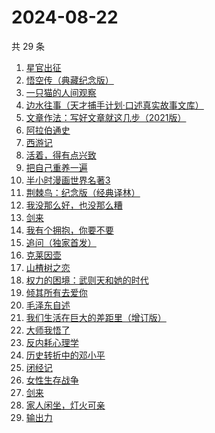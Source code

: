# 2024-08-22

共 29 条

<!-- BEGIN WEREAD -->
<!-- 最后更新时间 2024-08-22 08:02:35 +0800 -->
1. [星官出征](https://weread.qq.com/web/bookDetail/93332730813ab8696g012956)
1. [悟空传（典藏纪念版）](https://weread.qq.com/web/bookDetail/e4d322205d19e7e4d8b740c)
1. [一只猫的人间观察](https://weread.qq.com/web/bookDetail/22e32e90813ab8eacg012920)
1. [边水往事（天才捕手计划·口述真实故事文库）](https://weread.qq.com/web/bookDetail/064326a0813ab779ag018bda)
1. [文章作法：写好文章就这几步（2021版）](https://weread.qq.com/web/bookDetail/b9a324007289260ab9ad7cb)
1. [阿拉伯通史](https://weread.qq.com/web/bookDetail/4ee32960813ab8ee8g012dec)
1. [西游记](https://weread.qq.com/web/bookDetail/64032210721070a5640294f)
1. [活着，得有点兴致](https://weread.qq.com/web/bookDetail/00932d207249dd110095168)
1. [把自己重养一遍](https://weread.qq.com/web/bookDetail/c7132470813ab91ebg013e73)
1. [半小时漫画世界名著3](https://weread.qq.com/web/bookDetail/d4a32840813ab777dg011f08)
1. [荆棘鸟：纪念版（经典译林）](https://weread.qq.com/web/bookDetail/be2323405e4805be27f7a7e)
1. [我没那么好，也没那么糟](https://weread.qq.com/web/bookDetail/1f632a80813ab8ed7g017040)
1. [剑来](https://weread.qq.com/web/bookDetail/8e5326b07153adcf8e53d42)
1. [我有个拥抱，你要不要](https://weread.qq.com/web/bookDetail/f4532c70813ab8df3g0130ad)
1. [追问（独家首发）](https://weread.qq.com/web/bookDetail/e7b322705d0e04e7b85e068)
1. [克莱因壶](https://weread.qq.com/web/bookDetail/31e32cc071cad2bd31e0252)
1. [山楂树之恋](https://weread.qq.com/web/bookDetail/069321805b41ec06960d430)
1. [权力的困境：武则天和她的时代](https://weread.qq.com/web/bookDetail/9a3324a0813ab8c43g011886)
1. [倾其所有去爱你](https://weread.qq.com/web/bookDetail/581328c0813ab91b0g012b29)
1. [毛泽东自述](https://weread.qq.com/web/bookDetail/4de325a0813ab7379g0121da)
1. [我们生活在巨大的差距里（增订版）](https://weread.qq.com/web/bookDetail/39d32150813ab920eg0190dd)
1. [大师我悟了](https://weread.qq.com/web/bookDetail/7f832cb0813ab9135g019304)
1. [反内耗心理学](https://weread.qq.com/web/bookDetail/ced32730813ab8b3cg017549)
1. [历史转折中的邓小平](https://weread.qq.com/web/bookDetail/34c32ff0813ab91cdg019b06)
1. [闭经记](https://weread.qq.com/web/bookDetail/35332510813ab84b3g0188bd)
1. [女性生存战争](https://weread.qq.com/web/bookDetail/a0e32830813ab7f57g017a41)
1. [剑来](https://weread.qq.com/web/bookDetail/dee32e1071db086fdeef491)
1. [家人闲坐，灯火可亲](https://weread.qq.com/web/bookDetail/10c320a071db56db10cbf8c)
1. [输出力](https://weread.qq.com/web/bookDetail/0aa32050813ab91e5g0118a5)
<!-- END WEREAD -->